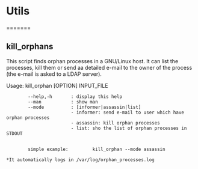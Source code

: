 # Utils
=======

## kill_orphans

This script finds  orphan processes in a GNU/Linux host.
It can list the processes, kill them or send aa detailed e-mail to the owner of the process (the e-mail is asked to a LDAP server).

 Usage:
    kill_orphan [OPTION] INPUT_FILE

            --help,-h       : display this help
            --man           : show man 
            --mode          : [informer|assassin|list]
                            - informer: send e-mail to user which have orphan processes
                            - assassin: kill orphan processes
                            - list: sho the list of orphan processes in STDOUT


            simple example:         kill_orphan --mode assassin

    *It automatically logs in /var/log/orphan_processes.log
